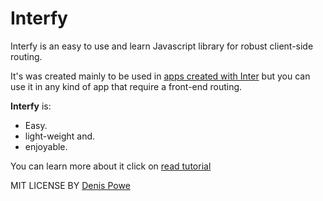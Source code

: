 # Interfy

Interfy is an easy to use and learn Javascript library for robust client-side routing.

It's was created mainly to be used in [apps created with Inter](https://github.com/DenisPower1/inter) but you can use it in any kind of app that require a front-end routing.


**Interfy** is:

* Easy.
* light-weight and.
* enjoyable.

You can learn more about it click on [read tutorial](https://github.com/DenisPower1/interfy/blob/main/tutorial/pt/index.md)


MIT LICENSE BY [Denis Powe](https://github.com/DenisPower1)
